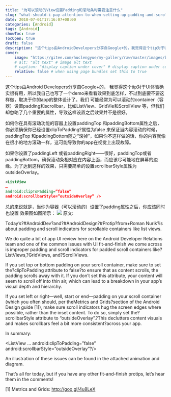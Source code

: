 ```yaml
---
title: "为可以滚动的View设置Padding和滚动条时需要注意什么"
slug: "what-should-i-pay-attention-to-when-setting-up-padding-and-scrollbars-for-a-scrollable-view"
date: 2018-07-01T17:16:07+08:00
categories: [Android]
tags: [Android]
showToc: true
TocOpen: true
draft: false
description: "这个tips由AndroidDevelopers分享自Google+的，我觉得这个tip对于UI体验确实很有用，所以我自己也写了一个de"
cover: 
    image: "https://gitee.com/huclengyue/my-gallery/raw/master/images/blog/164672680706304b4c437e534e3747335f4f8cfc70.gif"
    # alt: "alt text" # image alt text
    # caption: "display caption under cover" # display caption under cover
    relative: false # when using page bundles set this to true
---
```

                
这个tips由Android Developers分享自Google+的， 我觉得这个tip对于UI体验确实很有用，所以我自己也写了一个demo来看看效果到底怎样，不过到底要不要这样做，取决于你的app的整体设计了。我们 可能经常为可以滚动的container（容器）设置padding和scrollbar，比如ListView、GridVie和ScrollView 等，但我们却忽略了几个重要的属性，导致这样设置之后效果并不是很好。

 

如何你在具有滚动功能的容器上设置paddingTop 和paddingBottom属性之后，你必须确保你已经设置clipToPadding?属性为false 来保证当内容滚动的时候，paddingTop 和paddingBottom随之“滚掉”，如果你不这样做的话，你的内容就像在很小的地方滚动一样，这可能导致你的app在视觉上出现故障。

如果你设置了paddingLeft 或者paddingRight——很好，paddingTop或者paddingBottom，确保滚动条相对应在内容上面，而应该尽可能地在屏幕的边缘。为了达到这样的效果，只需要简单的设置scrollbarStyle属性为outsideOverlay。
```xml
<ListView
…
android:clipToPadding=”false”
android:scrollbarStyle=”outsideOverlay” />
```
总的来说就是，当你为容器（可以滚动的）设置了padding属性之后，你应该同时也设置 效果图如图所示：
![](https://gitee.com/huclengyue/my-gallery/raw/master/images/blog/164672680706304b4c437e534e3747335f4f8cfc70.gif)
原文:

Today’s?#AndroidDev?and?#AndroidDesign?#Protip?from+Roman Nurik?is about padding and scroll indicators for scrollable containers like list views.

We do quite a bit of app UI review here on the Android Developer Relations team and one of the common issues with UI fit-and-finish we come across is improper padding and scroll indicators for padded scroll containers like?ListViews,?GridViews, and?ScrollViews.

If you set top or bottom padding on your scroll container, make sure to set the?clipToPadding attribute to false?to ensure that as content scrolls, the padding scrolls away with it. If you don’t set this attribute, your content will seem to scroll off into thin air, which can lead to a breakdown in your app’s visual depth and hierarchy.

If you set left or right—well, start or end—padding on your scroll container (which you often should, per theMetrics and Grids?section of the Android Design guide [1]), make sure scroll indicators hug the screen edges where possible, rather than the inset content. To do so, simply set the?scrollbarStyle attribute to “outsideOverlay”.?This declutters content visuals and makes scrollbars feel a bit more consistent?across your app.

In summary:

<ListView
…
android:clipToPadding=”false”
android:scrollbarStyle=”outsideOverlay”?/>

An illustration of these issues can be found in the attached animation and diagram.

That’s all for today, but if you have any other fit-and-finish protips, let’s hear them in the comments!

[1] Metrics and Grids: http://goo.gl/4u8LeX